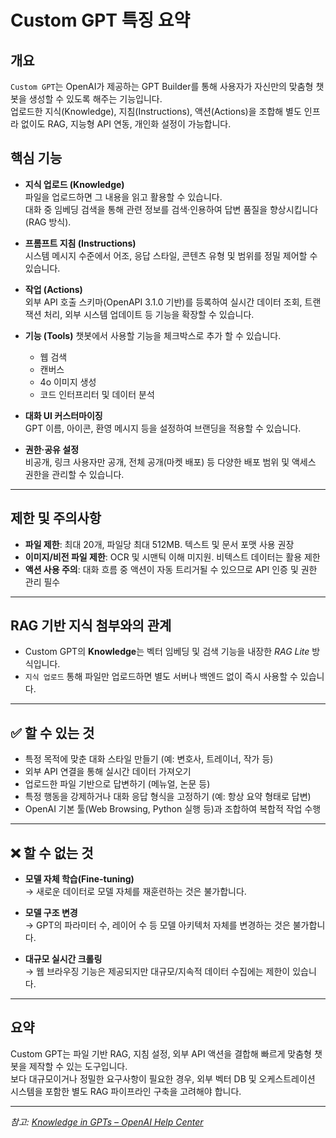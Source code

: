 # Custom GPT 특징 요약

## 개요
`Custom GPT`는 OpenAI가 제공하는 GPT Builder를 통해 사용자가 자신만의 맞춤형 챗봇을 생성할 수 있도록 해주는 기능입니다.  
업로드한 지식(Knowledge), 지침(Instructions), 액션(Actions)을 조합해 별도 인프라 없이도 RAG, 지능형 API 연동, 개인화 설정이 가능합니다.

## 핵심 기능
- **지식 업로드 (Knowledge)**  
  파일을 업로드하면 그 내용을 읽고 활용할 수 있습니다.  
  대화 중 임베딩 검색을 통해 관련 정보를 검색·인용하여 답변 품질을 향상시킵니다 (RAG 방식).

- **프롬프트 지침 (Instructions)**  
  시스템 메시지 수준에서 어조, 응답 스타일, 콘텐츠 유형 및 범위를 정밀 제어할 수 있습니다.

- **작업 (Actions)**  
  외부 API 호출 스키마(OpenAPI 3.1.0 기반)를 등록하여 실시간 데이터 조회, 트랜잭션 처리, 외부 시스템 업데이트 등 기능을 확장할 수 있습니다.

- **기능 (Tools)**
  챗봇에서 사용할 기능을 체크박스로 추가 할 수 있습니다.
  - 웹 검색
  - 캔버스
  - 4o 이미지 생성
  - 코드 인터프리터 및 데이터 분석

- **대화 UI 커스터마이징**  
  GPT 이름, 아이콘, 환영 메시지 등을 설정하여 브랜딩을 적용할 수 있습니다.

- **권한·공유 설정**  
  비공개, 링크 사용자만 공개, 전체 공개(마켓 배포) 등 다양한 배포 범위 및 액세스 권한을 관리할 수 있습니다.

---

## 제한 및 주의사항
- **파일 제한**: 최대 20개, 파일당 최대 512MB. 텍스트 및 문서 포맷 사용 권장
- **이미지/비전 파일 제한**: OCR 및 시맨틱 이해 미지원. 비텍스트 데이터는 활용 제한
- **액션 사용 주의**: 대화 흐름 중 액션이 자동 트리거될 수 있으므로 API 인증 및 권한 관리 필수

---

## RAG 기반 지식 첨부와의 관계
- Custom GPT의 **Knowledge**는 벡터 임베딩 및 검색 기능을 내장한 _RAG Lite_ 방식입니다.  
- `지식 업로드` 통해 파일만 업로드하면 별도 서버나 백엔드 없이 즉시 사용할 수 있습니다.

---

## ✅ 할 수 있는 것
- 특정 목적에 맞춘 대화 스타일 만들기 (예: 변호사, 트레이너, 작가 등)
- 외부 API 연결을 통해 실시간 데이터 가져오기
- 업로드한 파일 기반으로 답변하기 (메뉴얼, 논문 등)
- 특정 행동을 강제하거나 대화 응답 형식을 고정하기 (예: 항상 요약 형태로 답변)
- OpenAI 기본 툴(Web Browsing, Python 실행 등)과 조합하여 복합적 작업 수행

---

## ❌ 할 수 없는 것
- **모델 자체 학습(Fine-tuning)**  
  → 새로운 데이터로 모델 자체를 재훈련하는 것은 불가합니다.

- **모델 구조 변경**  
  → GPT의 파라미터 수, 레이어 수 등 모델 아키텍처 자체를 변경하는 것은 불가합니다.

- **대규모 실시간 크롤링**  
  → 웹 브라우징 기능은 제공되지만 대규모/지속적 데이터 수집에는 제한이 있습니다.

---

## 요약
Custom GPT는 파일 기반 RAG, 지침 설정, 외부 API 액션을 결합해 빠르게 맞춤형 챗봇을 제작할 수 있는 도구입니다.  
보다 대규모이거나 정밀한 요구사항이 필요한 경우, 외부 벡터 DB 및 오케스트레이션 시스템을 포함한 별도 RAG 파이프라인 구축을 고려해야 합니다.

---

*참고: [Knowledge in GPTs – OpenAI Help Center](https://help.openai.com/en/articles/8843948-knowledge-in-gpts)*
